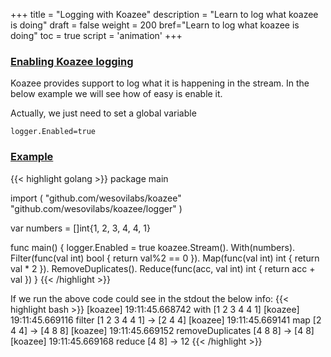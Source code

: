 +++
title = "Logging with Koazee"
description = "Learn to log what koazee is doing"
draft = false
weight = 200
bref="Learn to log what koazee is doing"
toc = true
script = 'animation'
+++
<h3 class="section-head" id="h-whatis"><a href="#h-whatis">Enabling Koazee logging</a></h3>
<p>
Koazee provides support to log what it is happening in the stream. In the below
example we will see how of easy is enable it. 

Actually, we just need to set a global variable

```golang
logger.Enabled=true
```
</p>

<h3 class="section-head" id="h-whatis"><a href="#h-whatis">Example</a></h3>

<div id="logging">
{{< highlight golang >}}
package main

import (
	"github.com/wesovilabs/koazee"
	"github.com/wesovilabs/koazee/logger"
)

var numbers = []int{1, 2, 3, 4, 4, 1}

func main() {
	logger.Enabled = true
	koazee.Stream().
		With(numbers).
		Filter(func(val int) bool {
			return val%2 == 0
		}).
		Map(func(val int) int {
			return val * 2
		}).
		RemoveDuplicates().
		Reduce(func(acc, val int) int {
			return acc + val
		})
}
{{< /highlight >}}
<p>
If we run the above code could see in the stdout the below info:
{{< highlight bash >}}
[koazee] 19:11:45.668742 with  [1 2 3 4 4 1]
[koazee] 19:11:45.669116 filter [1 2 3 4 4 1] -> [2 4 4]
[koazee] 19:11:45.669141 map [2 4 4] -> [4 8 8]
[koazee] 19:11:45.669152 removeDuplicates [4 8 8] -> [4 8]
[koazee] 19:11:45.669168 reduce [4 8] -> 12
{{< /highlight >}}
</p>
</div>
